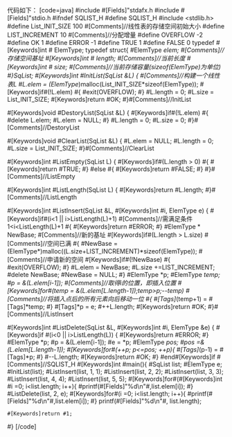 代码如下：
[code=java]
#include #[Fields]"stdafx.h
#include #[Fields]"stdio.h
#ifndef SQLIST_H
#define SQLIST_H
#include <stdlib.h>
#define List_INIT_SIZE  100   #[Comments]//线性表的存储空间初始大小
#define LIST_INCREMENT  10    #[Comments]//分配增量
#define OVERFLOW   -2
#define OK     1
#define ERROR    -1
#define TRUE    1
#define FALSE    0
typedef #[Keywords]int # ElemType;
typedef struct{
	#ElemType *elem;  #[Comments]//存储空间基址
	#[Keywords]int #  length;  #[Comments]//当前长度
	#[Keywords]int #  size;    #[Comments]//当前存储容量(sizeof(ElemType)为单位)
#}SqList;
#[Keywords]int #InitList(SqList &L)
{
	#[Comments]//构建一个线性表L
	#L.elem = (ElemType*)malloc(List_INIT_SIZE*sizeof(ElemType));
	#[Keywords]if#(!L.elem)
	#{
		#exit(OVERFLOW);
	#}
	#L.length = 0;
	#L.size = List_INIT_SIZE;
	#[Keywords]return #OK;
#}#[Comments]//InitList

#[Keywords]void #DestoryList(SqList &L)
{
	#[Keywords]if#(!L.elem)
	#{
		#delete L.elem;
		#L.elem = NULL;
	#}
	#L.length = 0;
	#L.size = 0;
#}#[Comments]//DestoryList

#[Keywords]void #ClearList(SqList &L)
{
	#L.elem = NULL;
	#L.length = 0;
	#L.size = List_INIT_SIZE;
#}#[Comments]//ClearList

#[Keywords]int #ListEmpty(SqList L)
{
	#[Keywords]if#(L.length > 0)
	#{
		#[Keywords]return #TRUE;
	#}
	#else
	#{
		#[Keywords]return #FALSE;
	#}
#}#[Comments]//ListEmpty

#[Keywords]int #ListLength(SqList L)
{
	#[Keywords]return #L.length;
#}#[Comments]//ListLength

#[Keywords]int #ListInsert(SqList &L, #[Keywords]int #i, ElemType e)
{
	#[Keywords]if#(i<1 || i>ListLength(L)+1) #[Comments]//需满足条件1<i<ListLength(L)+1
	#{
		#[Keywords]return #ERROR;
	#}
	#ElemType * NewBase;  #[Comments]//新的基址
	#[Keywords]if#(L.length > L.size) #[Comments]//空间已满
	#{
		#NewBase = (ElemType*)malloc((L.size+LIST_INCREMENT)*sizeof(ElemType));  #[Comments]//申请新的空间
		#[Keywords]if#(!NewBase)
		#{
			#exit(OVERFLOW);
		#}
		#L.elem = NewBase;
		#L.size +=LIST_INCREMENT;
		#delete NewBase;
		#NewBase = NULL;
	#}
	#ElemType *p;
	#ElemType *temp;
	#p = &(L.elem[i-1]);  #[Comments]//取得i的位置，即插入位置
	#[Keywords]for#(temp = &(L.elem[L.length-1]);temp>p;--temp)  #[Comments]//将插入点后的所有元素向后移动一位
	#{
		#[Tags]*(temp+1) = #[Tags]*temp;
	#}
	#[Tags]*p = e;
	#++L.length;
	#[Keywords]return #OK;
#}#[Comments]//ListInsert

#[Keywords]int #ListDelete(SqList &L, #[Keywords]int #i, ElemType &e)
{
	#[Keywords]if #(i<0 || i>ListLength(L)) {
		#[Keywords]return #ERROR;
	#}
	#ElemType *p;
	#p = &(L.elem[i-1]);
	#e = *p;
	#ElemType *pos;
	#pos =&(L.elem[L.length-1]);
	#[Keywords]for#(++p; p<=pos; ++p){
		#[Tags]*(p-1) = #[Tags]*p;
	#}
	#--L.length;
	#[Keywords]return #OK;
#}
#end#[Keywords]if #[Comments]//SQLIST_H
#[Keywords]int #main(){
	#SqList list;
	#ElemType e;
	#InitList(list);
	#ListInsert(list, 1, 1);
	#ListInsert(list, 2, 2);
	#ListInsert(list, 3, 3);
	#ListInsert(list, 4, 4);
	#ListInsert(list, 5, 5);
	#[Keywords]for#(#[Keywords]int #i =0; i<list.length; i++){
		#printf(#[Fields]"%d\n"#,list.elem[i]);
	#}
	#ListDelete(list, 2, e);
	#[Keywords]for#(i =0; i<list.length; i++){
		#printf(#[Fields]"%d\n"#,list.elem[i]);
	#}	printf(#[Fields]"%d\n"#, list.length);
	
	#[Keywords]return #1;
#}
[/code]